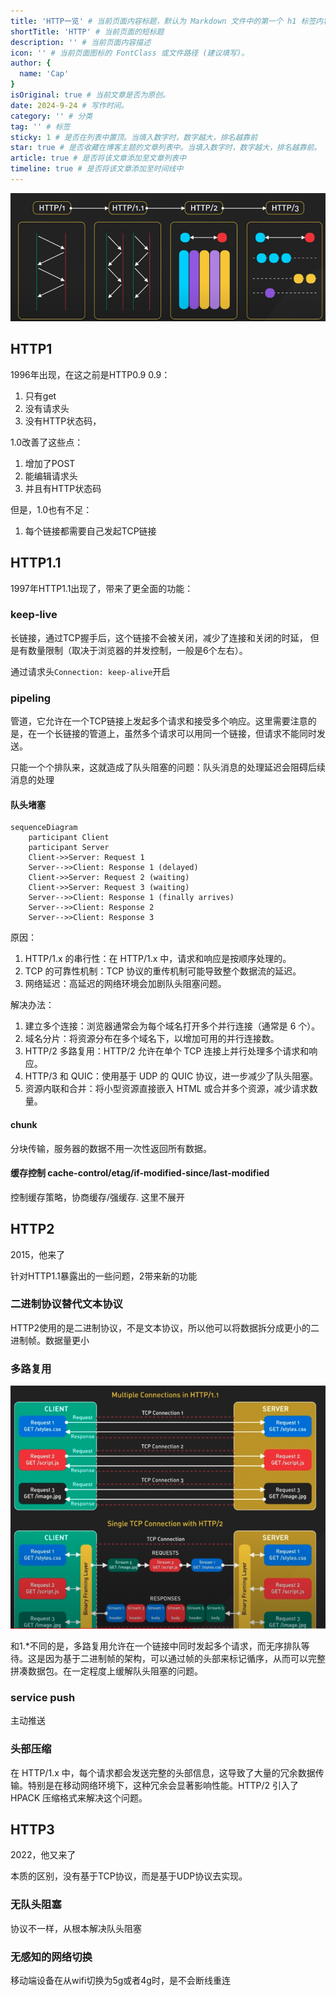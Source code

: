 ```yaml
---
title: 'HTTP一览' # 当前页面内容标题，默认为 Markdown 文件中的第一个 h1 标签内容
shortTitle: 'HTTP' # 当前页面的短标题
description: '' # 当前页面内容描述
icon: '' # 当前页面图标的 FontClass 或文件路径 (建议填写)。
author: {
  name: 'Cap'
}
isOriginal: true # 当前文章是否为原创。
date: 2024-9-24 # 写作时间。
category: '' # 分类
tag: '' # 标签
sticky: 1 # 是否在列表中置顶。当填入数字时，数字越大，排名越靠前
star: true # 是否收藏在博客主题的文章列表中。当填入数字时，数字越大，排名越靠前。
article: true # 是否将该文章添加至文章列表中
timeline: true # 是否将该文章添加至时间线中
---
```


![各版本对比](./images/http1-2.png)

## HTTP1

1996年出现，在这之前是HTTP0.9
0.9：

1. 只有get
2. 没有请求头
3. 没有HTTP状态码，

1.0改善了这些点：

1. 增加了POST
2. 能编辑请求头
3. 并且有HTTP状态码

但是，1.0也有不足：

1. 每个链接都需要自己发起TCP链接

## HTTP1.1

1997年HTTP1.1出现了，带来了更全面的功能：

### keep-live

长链接，通过TCP握手后，这个链接不会被关闭，减少了连接和关闭的时延，
但是有数量限制（取决于浏览器的并发控制，一般是6个左右）。

通过请求头`Connection: keep-alive`开启

### pipeling

管道，它允许在一个TCP链接上发起多个请求和接受多个响应。这里需要注意的是，在一个长链接的管道上，虽然多个请求可以用同一个链接，但请求不能同时发送。

只能一个个排队来，这就造成了队头阻塞的问题：队头消息的处理延迟会阻碍后续消息的处理

#### 队头堵塞

```mermaid
sequenceDiagram
    participant Client
    participant Server
    Client->>Server: Request 1
    Server-->>Client: Response 1 (delayed)
    Client->>Server: Request 2 (waiting)
    Client->>Server: Request 3 (waiting)
    Server-->>Client: Response 1 (finally arrives)
    Server-->>Client: Response 2
    Server-->>Client: Response 3
```

原因：

1. HTTP/1.x 的串行性：在 HTTP/1.x 中，请求和响应是按顺序处理的。
2. TCP 的可靠性机制：TCP 协议的重传机制可能导致整个数据流的延迟。
3. 网络延迟：高延迟的网络环境会加剧队头阻塞问题。

解决办法：

1. 建立多个连接：浏览器通常会为每个域名打开多个并行连接（通常是 6 个）。
2. 域名分片：将资源分布在多个域名下，以增加可用的并行连接数。
3. HTTP/2 多路复用：HTTP/2 允许在单个 TCP 连接上并行处理多个请求和响应。
4. HTTP/3 和 QUIC：使用基于 UDP 的 QUIC 协议，进一步减少了队头阻塞。
5. 资源内联和合并：将小型资源直接嵌入 HTML 或合并多个资源，减少请求数量。

#### chunk

分块传输，服务器的数据不用一次性返回所有数据。

#### 缓存控制 cache-control/etag/if-modified-since/last-modified

控制缓存策略，协商缓存/强缓存. 这里不展开

## HTTP2

2015，他来了

针对HTTP1.1暴露出的一些问题，2带来新的功能

### 二进制协议替代文本协议

HTTP2使用的是二进制协议，不是文本协议，所以他可以将数据拆分成更小的二进制帧。数据量更小

### 多路复用

![多路复用和长链接对比](./images/http1-1.png)

和1.*不同的是，多路复用允许在一个链接中同时发起多个请求，而无序排队等待。这是因为基于二进制帧的架构，可以通过帧的头部来标记循序，从而可以完整拼凑数据包。在一定程度上缓解队头阻塞的问题。

### service push

主动推送

### 头部压缩

在 HTTP/1.x 中，每个请求都会发送完整的头部信息，这导致了大量的冗余数据传输。特别是在移动网络环境下，这种冗余会显著影响性能。HTTP/2 引入了 HPACK 压缩格式来解决这个问题。

## HTTP3

2022，他又来了

本质的区别，没有基于TCP协议，而是基于UDP协议去实现。

### 无队头阻塞

协议不一样，从根本解决队头阻塞

### 无感知的网络切换

移动端设备在从wifi切换为5g或者4g时，是不会断线重连
